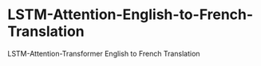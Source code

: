 # LSTM-Attention-English-to-French-Translation
LSTM-Attention-Transformer English to French Translation
